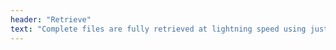 ```yaml
---
header: "Retrieve"
text: "Complete files are fully retrieved at lightning speed using just a few of the small portion of the fragments from that file on our network. There’s no central point of failure so your data is always available."
---
```

